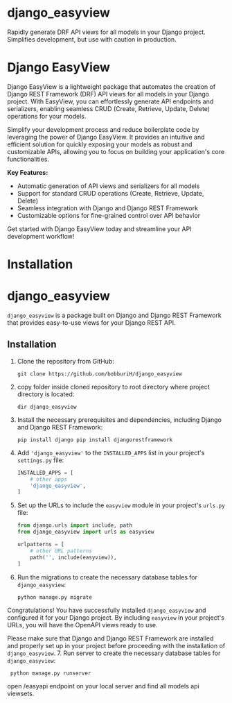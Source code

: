 # django_easyview
Rapidly generate DRF API views for all models in your Django project. Simplifies development, but use with caution in production.
# Django EasyView

Django EasyView is a lightweight package that automates the creation of Django REST Framework (DRF) API views for all models in your Django project. With EasyView, you can effortlessly generate API endpoints and serializers, enabling seamless CRUD (Create, Retrieve, Update, Delete) operations for your models.

Simplify your development process and reduce boilerplate code by leveraging the power of Django EasyView. It provides an intuitive and efficient solution for quickly exposing your models as robust and customizable APIs, allowing you to focus on building your application's core functionalities.

**Key Features:**
- Automatic generation of API views and serializers for all models
- Support for standard CRUD operations (Create, Retrieve, Update, Delete)
- Seamless integration with Django and Django REST Framework
- Customizable options for fine-grained control over API behavior

Get started with Django EasyView today and streamline your API development workflow!

# Installation

# django_easyview

`django_easyview` is a package built on Django and Django REST Framework that provides easy-to-use views for your Django REST API.

## Installation

1. Clone the repository from GitHub:

    ```shell
    git clone https://github.com/bobburiH/django_easyview
    ```

2. copy folder inside cloned repository to root directory where project directory is located:

    ```shell
    dir django_easyview
    ```

3. Install the necessary prerequisites and dependencies, including Django and Django REST Framework:

    ```shell
    pip install django pip install djangorestframework
    ```

4. Add `'django_easyview'` to the `INSTALLED_APPS` list in your project's `settings.py` file:

    ```python
    INSTALLED_APPS = [
        # other apps
        'django_easyview',
    ]
    ```

5. Set up the URLs to include the `easyview` module in your project's `urls.py` file:

    ```python
    from django.urls import include, path
    from django_easyview import urls as easyview

    urlpatterns = [
        # other URL patterns
        path('', include(easyview)),
    ]
    ```

6. Run the migrations to create the necessary database tables for `django_easyview`:

    ```shell
    python manage.py migrate
    ```

Congratulations! You have successfully installed `django_easyview` and configured it for your Django project. By including `easyview` in your project's URLs, you will have the OpenAPI views ready to use.

Please make sure that Django and Django REST Framework are installed and properly set up in your project before proceeding with the installation of `django_easyview`.
7. Run server to create the necessary database tables for `django_easyview`:

   ```shell
    python manage.py runserver
   ```

open /easyapi endpoint on your local server and find all models api viewsets.
